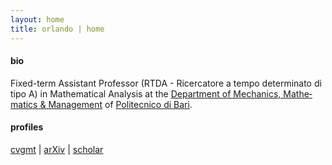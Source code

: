 ```yaml
---
layout: home
title: orlando | home
---
```


#### bio
Fixed-&shy;term As&shy;sis&shy;tant Pro&shy;fes&shy;sor (RTDA - Ri&shy;cer&shy;ca&shy;to&shy;re a tem&shy;po de&shy;ter&shy;mi&shy;na&shy;to di ti&shy;po A) in Math&shy;e&shy;mat&shy;i&shy;cal Anal&shy;y&shy;sis at the [De&shy;part&shy;ment of Me&shy;chan&shy;ics, Math&shy;e&shy;mat&shy;ics & Man&shy;age&shy;ment](https://www.dmmm.poliba.it/index.php/it/) of [Po&shy;li&shy;tec&shy;ni&shy;co di Ba&shy;ri](https://www.poliba.it/).

#### profiles
[cvgmt](http://cvgmt.sns.it/person/1531/) | 
[arXiv](https://arxiv.org/a/orlando_g_1.html) | 
[scholar](https://scholar.google.com/citations?user=RMCfsT0AAAAJ&hl=en&oi=ao)